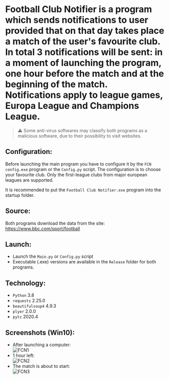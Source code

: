 # Football Club Notifier is a program which sends notifications to user provided that on that day takes place a match of the user's favourite club. In total 3 notifications will be sent: in a moment of launching the program, one hour before the match and at the beginning of the match. Notifications apply to league games, Europa League and Champions League.

> :warning: Some anti-virus softwares may classify both programs as a malicious software, due to their possibility to visit websites.

## Configuration:  
Before launching the main program you have to configure it by the ```FCN config.exe``` program or the ```Config.py``` script. The configuration is to choose your favourite club. Only the first-league clubs from major european leagues are supported.  

It is recommended to put the ```Football Club Notifier.exe``` program into the startup folder.

## Source:
Both programs download the data from the site: https://www.bbc.com/sport/football  

## Launch: 
* Launch the ```Main.py``` or ```Config.py``` script
* Executable (.exe) versions are available in the ```Release``` folder for both programs.

## Technology:  
* ```Python``` 3.8    
* ```requests``` 2.25.0  
* ```beautifulsoup4``` 4.9.3  
* ```plyer``` 2.0.0  
* ```pytz``` 2020.4  

## Screenshots (Win10):   
* After launching a computer:  
![FCN1](https://user-images.githubusercontent.com/71539614/99203611-5a25fb80-27b3-11eb-85fb-4ea75d08e53f.png)  
* 1 hour left:    
![FCN2](https://user-images.githubusercontent.com/71539614/99203618-5db98280-27b3-11eb-979e-7416357b798c.png)
* The match is about to start:  
![FCN3](https://user-images.githubusercontent.com/71539614/99203620-5eeaaf80-27b3-11eb-8561-5b3c02fbc944.png)  
